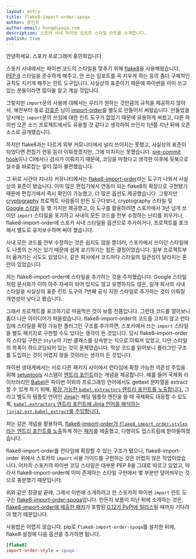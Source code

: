 ```yaml
---
layout: entry
title: flake8-import-order-spoqa
author: 홍민희
author-email: hong@spoqa.com
description: 스포카 사내 파이썬 임포트 스타일 린트를 소개합니다.
publish: true
---
```


안녕하세요. 스포카 프로그래머 홍민희입니다.

스포카 사내에서는 파이썬 코드의 스타일을 맞추기 위해 [flake8][]을 사용해왔습니다. [PEP 8][]
스타일을 준수하게 해주고, 안 쓰는 임포트를 꼭 지우게 하는 등의 좀더 구체적인 규칙도 지키게 해주는 린트
도구입니다. 사실상의 표준이기 때문에 파이썬을 이미 쓰고 있는 분들이라면 많이들 알고 계실 것입니다.

그렇지만 `import`문의 사용에 대해서는 우리가 원하는 것만큼의 규칙을 제공하지 않아서,
예전부터 동료 [강효준][] 님이 [import-order][]를 별도로 만들어서 써왔습니다. 만들었을 당시에는
`import`문의 쓰임에 대한 린트 도구가 없었기 때문에 유용하게 써왔고, 다른 파이썬 오픈 소스
프로젝트에서도 유용할 것 같다고 생각하여 쓰인지 1년쯤 지난 뒤에 오픈 소스로 공개했습니다.

하지만 flake8과는 다르게 외부 커뮤니티에서 널리 쓰이지는 못했고, 사실상의 표준이 되었다면
편집기 연동 등이 이뤄졌겠지만, 그에 미치지는 못했습니다.
[pre-commit hook][]이나 CI에서나 검사가 이뤄지기 때문에, 코딩을 마쳤다고 생각한 이후에
뒷북으로 실수를 바로잡는 일이 많아 불편했습니다.

그 뒤로 시간이 지나자 커뮤니티에서는 [flake8-import-order][]라는 도구가 나와서 사실상의 표준이
됐습니다. 이미 많은 편집기에서 연동이 되는 flake8의 확장으로 구현됐기 때문에 편집기에서 즉시 확인이
가능했고, 더 많은 옵션도 제공했습니다. 그렇지만 [cryptography][] 프로젝트 사람들이 만든 도구다보니, cryptography 스타일 및 [Google 스타일][] 등 몇 가지만 제공했고, 이 도구를 활용하려면 스포카에서
3년 넘게 쓰이던 `import` 스타일을 포기하고 사내의 모든 코드를 전부 수정하는 난리를 피우거나,
flake8-import-order에 스포카 사내 스타일을 옵션으로 추가하거나,
프로젝트를 포크해서 별도로 유지보수하며 써야 했습니다.

사내 모든 코드를 전부 수정하는 것은 쉽지도 않을 뿐더러, 스포카에서 쓰이던 스타일에도 나름의 논거는 있기
때문에 쉽게 포기하기는 힘든 결정이었습니다. 일부 프로젝트부터 옮겨가는 시도도 있었으나,
같은 회사에서 코드마다 스타일의 일관성이 달라지는 혼란이 있었습니다.

저는 flake8-import-order에 스타일을 추가하는 것을 주저했습니다. Google 스타일처럼 문서화가 이미
아주 자세히 되어 있지도 않고 유명하지도 않은, 일개 회사의 사내 스타일을 사실상의 표준 린트 도구의 7번째
공식 지원 스타일로 추가하는 것이 이뤄질 개연성이 낮다고 봤습니다.

그래서 프로젝트를 포크하기로 마음먹은 것이 보름 전쯤입니다. 그런데 코드를 열어보니 좀더 나은 아이디어가
떠올랐습니다. flake8-import-order의 코드를 고치지 않고 런타임에 스타일을 확장 가능한 플러그인
구조를 추가하면, 스포카에서 쓰는 `import` 스타일을 별도 패키지로 구현할 수도 있다는 생각이 든 것입니다.
당시 flake8-import-order의 스타일 구현은 `Style`의 기반 클래스를 상속받는 식으로 이뤄져 있었고,
다만 스타일의 목록이 하드코딩되어 있는 것이 문제였습니다. 막상 코드를 읽어보니 플러그인 구조를 도입하는
것이 어렵지 않을 것이라는 생각이 든 것입니다.

파이썬 생태계에서는 서로 다른 패키지 사이에서 런타임에 확장 가능한 의존성 주입을 위해 [setuptools][]
시스템이 [엔트리 포인트][]라는 개념을 제공합니다. 예를 들어 국제화 라이브러리인 [Babel][]은
파이썬 이외의 프로그래밍 언어에서도 gettext 문자열을 extract할 수 있게 하기 위해, [확장 가능한
`babel.extractors` 엔트리 포인트를 노출합니다.][babel.extractors] 그리고 별도의 템플릿 언어인
[Jinja][]는 해당 템플릿 엔진을 쓸 때 국제화도 대응할 수 있도록, [`babel.extractors` 엔트리
포인트에 Jinja 언어를 해석하는 `jinja2.ext.babel_extract`를
주입합니다.][jinja2.ext.babel_extract]

저는 같은 개념을 활용하여, [flake8-import-order가 `flake8_import_order.styles`라는
엔트리 포인트를 노출][flake8_import_order.styles]하게 하는 [패치][#103]를 제출했고,
다행히도 업스트림에 받아들여졌습니다.

flake8-import-order를 런타임에 확장할 수 있는 구조가 됐으니, flake8-import-order 위에서
스포카의 `import` 사용 가이드를 구현하는 것은 어렵지 않은 작업이었습니다. 어차피 스포카의 파이썬
코딩 스타일은 대부분 PEP 8을 그대로 따르고 있었고, 따라서 flake8-import-order에 이미 존재하는
스타일 구현에서 몇 부분만 덮어씌우는 것으로 충분했기 때문입니다.

위와 같은 장광설 끝에, 그래서 이번에 소개하려고 한 스포카의 파이썬 `import` 린트 도구는
[flake8-import-order-spoqa][]입니다. 만든지 보름이 지난 뒤에 소개하는 것은,
[flake8-import-order에 제출한 패치][#103]가 포함된
[0.12가 PyPI에 릴리스][flake8-import-order-0.12]될 때까지 기다려야 했기 때문입니다.

사용법은 어렵지 않습니다. pip로 `flake8-import-order-spoqa`를 설치한 뒤에, flake8 설정에
다음 옵션을 추가하면 됩니다.

```ini
[flake8]
import-order-style = spoqa
```

[flake8]: https://gitlab.com/pycqa/flake8
[PEP 8]: https://spoqa.github.io/2012/08/03/about-python-coding-convention.html
[강효준]: https://github.com/admire93
[import-order]: https://github.com/spoqa/import-order
[pre-commit hook]: https://git-scm.com/book/uz/v2/Customizing-Git-Git-Hooks#_committing_workflow_hooks
[flake8-import-order]: https://github.com/PyCQA/flake8-import-order
[cryptography]: https://cryptography.io/
[Google 스타일]: https://google.github.io/styleguide/pyguide.html
[setuptools]: https://setuptools.pypa.io/
[엔트리 포인트]: https://setuptools.readthedocs.io/en/latest/pkg_resources.html#entry-points
[Babel]: http://babel.pocoo.org/
[babel.extractors]: http://babel.pocoo.org/en/latest/messages.html#writing-extraction-methods
[Jinja]: http://jinja.pocoo.org/
[jinja2.ext.babel_extract]: http://jinja.pocoo.org/docs/2.9/integration/#babel-integration
[flake8_import_order.styles]: https://github.com/PyCQA/flake8-import-order#extending-styles
[#103]: https://github.com/PyCQA/flake8-import-order/pull/103
[flake8-import-order-spoqa]: https://github.com/spoqa/flake8-import-order-spoqa
[flake8-import-order-0.12]: https://pypi.python.org/pypi/flake8-import-order/0.12
